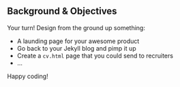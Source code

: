 ## Background & Objectives

Your turn! Design from the ground up something:

- A launding page for your awesome product
- Go back to your Jekyll blog and pimp it up
- Create a `cv.html` page that you could send to recruiters
- ...

Happy coding!